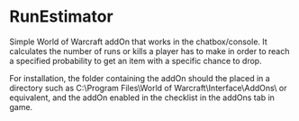 # RunEstimator

Simple World of Warcraft addOn that works in the chatbox/console. 
It calculates the number of runs or kills a player has to make in order to 
reach a specified probability to get an item with a specific chance to drop.

For installation, the folder containing the addOn should the placed in a directory such as 
C:\Program Files\World of Warcraft\Interface\AddOns\ 
or equivalent, and the addOn enabled in the checklist in the addOns tab in game.
